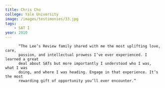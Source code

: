 ```yaml
---
title: Chris Cho
college: Yale University
image: /images/testimonies/33.jpg
tags:
    - SAT I
year: 2010
---
```


          “The Lee’s Review family shared with me the most uplifting love, care,
          passion, and intellectual prowess I’ve ever experienced. I learned a great
          deal about SATs but more importantly I understood who I was, what I was
          doing, and where I was heading. Engage in that experience. It’s the most
          rewarding gift of opportunity you’ll ever encounter.”
